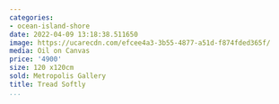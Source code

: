 ```yaml
---
categories:
- ocean-island-shore
date: 2022-04-09 13:18:38.511650
image: https://ucarecdn.com/efcee4a3-3b55-4877-a51d-f874fded365f/
media: Oil on Canvas
price: '4900'
size: 120 x120cm
sold: Metropolis Gallery
title: Tread Softly
...
```

